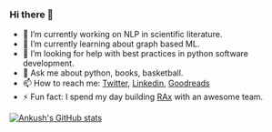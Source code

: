 ### Hi there 👋

<!--
**Ankush-Chander/Ankush-Chander** is a ✨ _special_ ✨ repository because its `README.md` (this file) appears on your GitHub profile.
Here are some ideas to get you started:
-->
- 🔭 I’m currently working on NLP in scientific literature.
- 🌱 I’m currently learning about graph based ML.
- 🤔 I’m looking for help with best practices in python software development.
- 💬 Ask me about python, books, basketball.
- 📫 How to reach me: [Twitter](https://twitter.com/AnkushChander), [Linkedin](https://twitter.com/AnkushChander), [Goodreads](https://www.goodreads.com/user/show/33775209-ankush-chander)
- ⚡ Fun fact: I spend my day building [RAx](https://raxter.io) with an awesome team.

[![Ankush's GitHub stats](https://github-readme-stats.vercel.app/api?username=Ankush-Chander&count_private=true)](https://github.com/anuraghazra/github-readme-stats)
